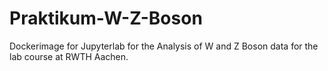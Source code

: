 # Praktikum-W-Z-Boson
Dockerimage for Jupyterlab for the Analysis of W and Z Boson data for the lab course at RWTH Aachen.
